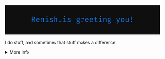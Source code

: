 <img src="https://github.com/renishishere/renishishere/blob/main/greeting.png" alt="renish.is greeting you!"> </img>

<p>
I do stuff, and sometimes that stuff makes a difference.
</p>

<details>
    <summary>More info</summary>
    <!-- Github Stats -->
    <div align="center">
    <a href="#--------"><img height="160px" align="center" alt="GitHub Stats" src="https://github-readme-stats.vercel.app/api?username=renishishere&show_icons=true&title_color=1376E9&text_color=D3D3D3&icon_color=1376E9&bg_color=0F0F0F&border_color=1376E9"/>
          <img height="160px" align="center" alt="Top Language" src="https://github-readme-stats.vercel.app/api/top-langs/?username=renishishere&show_icons=true&title_color=1376E9&text_color=D3D3D3&icon_color=1376E9&bg_color=0F0F0F&border_color=1376E9&theme=algolia"/>
    </div>
</details>
